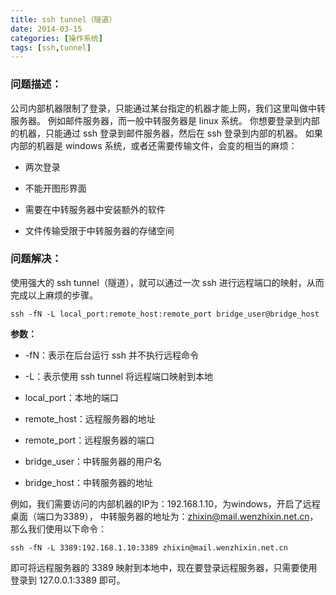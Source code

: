 ```yaml
---
title: ssh tunnel（隧道）
date: 2014-03-15
categories: [操作系统]
tags: [ssh,tunnel]
---
```


### 问题描述：

公司内部机器限制了登录，只能通过某台指定的机器才能上网，我们这里叫做中转服务器。
例如邮件服务器，而一般中转服务器是 linux 系统。
你想要登录到内部的机器，只能通过 ssh 登录到邮件服务器，然后在 ssh 登录到内部的机器。
如果内部的机器是 windows 系统，或者还需要传输文件，会变的相当的麻烦：

* 两次登录

* 不能开图形界面

* 需要在中转服务器中安装额外的软件

* 文件传输受限于中转服务器的存储空间

### 问题解决：

使用强大的 ssh tunnel（隧道），就可以通过一次 ssh 进行远程端口的映射，从而完成以上麻烦的步骤。
```
ssh -fN -L local_port:remote_host:remote_port bridge_user@bridge_host
```

**参数：**

* -fN：表示在后台运行 ssh 并不执行远程命令

* -L：表示使用 ssh tunnel 将远程端口映射到本地

* local_port：本地的端口

* remote_host：远程服务器的地址

* remote_port：远程服务器的端口

* bridge_user：中转服务器的用户名

* bridge_host：中转服务器的地址

例如，我们需要访问的内部机器的IP为：192.168.1.10，为windows，开启了远程桌面（端口为3389），
中转服务器的地址为：zhixin@mail.wenzhixin.net.cn，那么我们使用以下命令：

```
ssh -fN -L 3389:192.168.1.10:3389 zhixin@mail.wenzhixin.net.cn
```

即可将远程服务器的 3389 映射到本地中，现在要登录远程服务器，只需要使用登录到 127.0.0.1:3389 即可。
